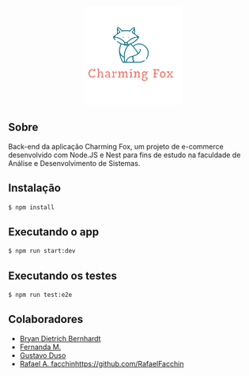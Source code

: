 <div align="center">
  <img src="logo-675441896-1680313977-b8da0a9fd72c5b190dc1497d90c2c6df1680313978-480-0.png" />
</div>

## Sobre
Back-end da aplicação Charming Fox, um projeto de e-commerce desenvolvido com Node.JS e Nest para fins de estudo na faculdade de Análise e Desenvolvimento de Sistemas.

## Instalação

```bash
$ npm install
```

## Executando o app

```bash
$ npm run start:dev
```

## Executando os testes

```bash
$ npm run test:e2e
```

## Colaboradores
- [Bryan Dietrich Bernhardt](https://github.com/bryandbernhardt)
- [Fernanda M.](https://github.com/ferdarko)
- [Gustavo Duso](https://github.com/gduso)
- [Rafael A. facchin](https://github.com/RafaelFacchin)https://github.com/RafaelFacchin
